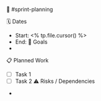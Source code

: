 🚀 #sprint-planning

🗓️ Dates
- Start: <% tp.file.cursor() %>
- End:
🎯 Goals
- 
📋 Planned Work
- [ ] Task 1
- [ ] Task 2
⚠️ Risks / Dependencies
- 

